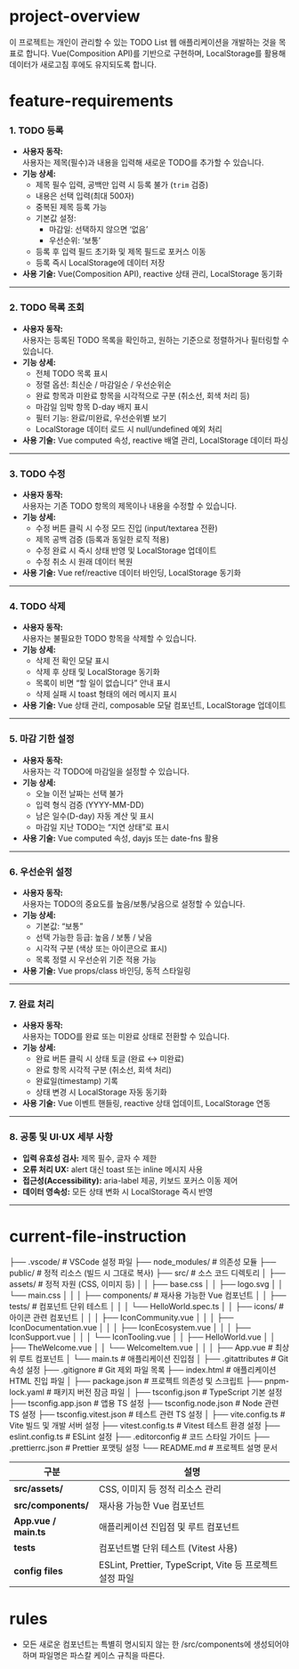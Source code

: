 # project-overview

이 프로젝트는 개인이 관리할 수 있는 TODO List 웹 애플리케이션을 개발하는 것을 목표로 합니다.
Vue(Composition API)를 기반으로 구현하며, LocalStorage를 활용해 데이터가 새로고침 후에도 유지되도록 합니다.

# feature-requirements

### 1. TODO 등록

- **사용자 동작:**  
  사용자는 제목(필수)과 내용을 입력해 새로운 TODO를 추가할 수 있습니다.
- **기능 상세:**
  - 제목 필수 입력, 공백만 입력 시 등록 불가 (`trim` 검증)
  - 내용은 선택 입력(최대 500자)
  - 중복된 제목 등록 가능
  - 기본값 설정:
    - 마감일: 선택하지 않으면 ‘없음’
    - 우선순위: ‘보통’
  - 등록 후 입력 필드 초기화 및 제목 필드로 포커스 이동
  - 등록 즉시 LocalStorage에 데이터 저장
- **사용 기술:** Vue(Composition API), reactive 상태 관리, LocalStorage 동기화

---

### 2. TODO 목록 조회

- **사용자 동작:**  
  사용자는 등록된 TODO 목록을 확인하고, 원하는 기준으로 정렬하거나 필터링할 수 있습니다.
- **기능 상세:**
  - 전체 TODO 목록 표시
  - 정렬 옵션: 최신순 / 마감일순 / 우선순위순
  - 완료 항목과 미완료 항목을 시각적으로 구분 (취소선, 회색 처리 등)
  - 마감일 임박 항목 D-day 배지 표시
  - 필터 기능: 완료/미완료, 우선순위별 보기
  - LocalStorage 데이터 로드 시 null/undefined 예외 처리
- **사용 기술:** Vue computed 속성, reactive 배열 관리, LocalStorage 데이터 파싱

---

### 3. TODO 수정

- **사용자 동작:**  
  사용자는 기존 TODO 항목의 제목이나 내용을 수정할 수 있습니다.
- **기능 상세:**
  - 수정 버튼 클릭 시 수정 모드 진입 (input/textarea 전환)
  - 제목 공백 검증 (등록과 동일한 로직 적용)
  - 수정 완료 시 즉시 상태 반영 및 LocalStorage 업데이트
  - 수정 취소 시 원래 데이터 복원
- **사용 기술:** Vue ref/reactive 데이터 바인딩, LocalStorage 동기화

---

### 4. TODO 삭제

- **사용자 동작:**  
  사용자는 불필요한 TODO 항목을 삭제할 수 있습니다.
- **기능 상세:**
  - 삭제 전 확인 모달 표시
  - 삭제 후 상태 및 LocalStorage 동기화
  - 목록이 비면 “할 일이 없습니다” 안내 표시
  - 삭제 실패 시 toast 형태의 에러 메시지 표시
- **사용 기술:** Vue 상태 관리, composable 모달 컴포넌트, LocalStorage 업데이트

---

### 5. 마감 기한 설정

- **사용자 동작:**  
  사용자는 각 TODO에 마감일을 설정할 수 있습니다.
- **기능 상세:**
  - 오늘 이전 날짜는 선택 불가
  - 입력 형식 검증 (YYYY-MM-DD)
  - 남은 일수(D-day) 자동 계산 및 표시
  - 마감일 지난 TODO는 “지연 상태”로 표시
- **사용 기술:** Vue computed 속성, dayjs 또는 date-fns 활용

---

### 6. 우선순위 설정

- **사용자 동작:**  
  사용자는 TODO의 중요도를 높음/보통/낮음으로 설정할 수 있습니다.
- **기능 상세:**
  - 기본값: “보통”
  - 선택 가능한 등급: 높음 / 보통 / 낮음
  - 시각적 구분 (색상 또는 아이콘으로 표시)
  - 목록 정렬 시 우선순위 기준 적용 가능
- **사용 기술:** Vue props/class 바인딩, 동적 스타일링

---

### 7. 완료 처리

- **사용자 동작:**  
  사용자는 TODO를 완료 또는 미완료 상태로 전환할 수 있습니다.
- **기능 상세:**
  - 완료 버튼 클릭 시 상태 토글 (완료 ↔ 미완료)
  - 완료 항목 시각적 구분 (취소선, 회색 처리)
  - 완료일(timestamp) 기록
  - 상태 변경 시 LocalStorage 자동 동기화
- **사용 기술:** Vue 이벤트 핸들링, reactive 상태 업데이트, LocalStorage 연동

---

### 8. 공통 및 UI·UX 세부 사항

- **입력 유효성 검사:** 제목 필수, 글자 수 제한
- **오류 처리 UX:** alert 대신 toast 또는 inline 메시지 사용
- **접근성(Accessibility):** aria-label 제공, 키보드 포커스 이동 제어
- **데이터 영속성:** 모든 상태 변화 시 LocalStorage 즉시 반영

---

# current-file-instruction

├── .vscode/ # VSCode 설정 파일
├── node_modules/ # 의존성 모듈
├── public/ # 정적 리소스 (빌드 시 그대로 복사)
├── src/ # 소스 코드 디렉토리
│ ├── assets/ # 정적 자원 (CSS, 이미지 등)
│ │ ├── base.css
│ │ ├── logo.svg
│ │ └── main.css
│ │
│ ├── components/ # 재사용 가능한 Vue 컴포넌트
│ │ ├── tests/ # 컴포넌트 단위 테스트
│ │ │ └── HelloWorld.spec.ts
│ │ ├── icons/ # 아이콘 관련 컴포넌트
│ │ │ ├── IconCommunity.vue
│ │ │ ├── IconDocumentation.vue
│ │ │ ├── IconEcosystem.vue
│ │ │ ├── IconSupport.vue
│ │ │ └── IconTooling.vue
│ │ ├── HelloWorld.vue
│ │ ├── TheWelcome.vue
│ │ └── WelcomeItem.vue
│ │
│ ├── App.vue # 최상위 루트 컴포넌트
│ └── main.ts # 애플리케이션 진입점
│
├── .gitattributes # Git 속성 설정
├── .gitignore # Git 제외 파일 목록
├── index.html # 애플리케이션 HTML 진입 파일
│
├── package.json # 프로젝트 의존성 및 스크립트
├── pnpm-lock.yaml # 패키지 버전 잠금 파일
│
├── tsconfig.json # TypeScript 기본 설정
├── tsconfig.app.json # 앱용 TS 설정
├── tsconfig.node.json # Node 관련 TS 설정
├── tsconfig.vitest.json # 테스트 관련 TS 설정
│
├── vite.config.ts # Vite 빌드 및 개발 서버 설정
├── vitest.config.ts # Vitest 테스트 환경 설정
├── eslint.config.ts # ESLint 설정
├── .editorconfig # 코드 스타일 가이드
├── .prettierrc.json # Prettier 포맷팅 설정
└── README.md # 프로젝트 설명 문서

| 구분                  | 설명                                                     |
| --------------------- | -------------------------------------------------------- |
| **src/assets/**       | CSS, 이미지 등 정적 리소스 관리                          |
| **src/components/**   | 재사용 가능한 Vue 컴포넌트                               |
| **App.vue / main.ts** | 애플리케이션 진입점 및 루트 컴포넌트                     |
| **tests**             | 컴포넌트별 단위 테스트 (Vitest 사용)                     |
| **config files**      | ESLint, Prettier, TypeScript, Vite 등 프로젝트 설정 파일 |

# rules

- 모든 새로운 컴포넌트는 특별히 명시되지 않는 한 /src/components에 생성되어야 하며 파일명은 파스칼 케이스 규칙을 따른다.
